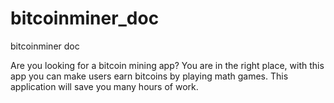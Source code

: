 # bitcoinminer_doc
bitcoinminer doc


Are you looking for a bitcoin mining app? You are in the right place, with this app you can make users earn bitcoins by playing math games. This application will save you many hours of work.
